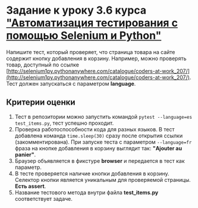 # Задание к уроку 3.6 курса ["Автоматизация тестирования с помощью Selenium и Python"](https://stepik.org/lesson/237240/step/10?unit=209628)

Напишите тест, который проверяет, что страница товара на сайте содержит кнопку добавления в корзину. Например, можно проверять товар, доступный по ссылке [http://selenium1py.pythonanywhere.com/catalogue/coders-at-work_207/](http://selenium1py.pythonanywhere.com/catalogue/coders-at-work_207/).  
Тест должен запускаться с параметром **language**.

## Критерии оценки

1. Тест в репозитории можно запустить командой `pytest --language=es test_items.py`, тест успешно проходит.
2. Проверка работоспособности кода для разных языков. В тест добавлена команда `time.sleep(30)` сразу после открытия ссылки (закомментирована). При запуске теста с параметром `--language=fr` фраза на кнопке добавления в корзину выглядит так: **"Ajouter au panier"**.
3. Браузер объявляется в фикстуре **browser** и передается в тест как параметр.
4. В тесте проверяется наличие кнопки добавления в корзину. Селектор кнопки является уникальным для проверяемой страницы. **Есть assert**.
5. Название тестового метода внутри файла **test_items.py** соответствует задаче.
